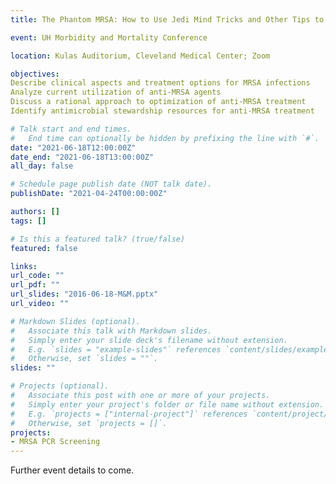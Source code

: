 ```yaml
---
title: The Phantom MRSA: How to Use Jedi Mind Tricks and Other Tips to Kick Your Vancomycin Habit

event: UH Morbidity and Mortality Conference

location: Kulas Auditorium, Cleveland Medical Center; Zoom

objectives: 
Describe clinical aspects and treatment options for MRSA infections
Analyze current utilization of anti-MRSA agents
Discuss a rational approach to optimization of anti-MRSA treatment
Identify antimicrobial stewardship resources for anti-MRSA treatment

# Talk start and end times.
#   End time can optionally be hidden by prefixing the line with `#`.
date: "2021-06-18T12:00:00Z"
date_end: "2021-06-18T13:00:00Z"
all_day: false

# Schedule page publish date (NOT talk date).
publishDate: "2021-04-24T00:00:00Z"

authors: []
tags: []

# Is this a featured talk? (true/false)
featured: false

links:
url_code: ""
url_pdf: ""
url_slides: "2016-06-18-M&M.pptx"
url_video: ""

# Markdown Slides (optional).
#   Associate this talk with Markdown slides.
#   Simply enter your slide deck's filename without extension.
#   E.g. `slides = "example-slides"` references `content/slides/example-slides.md`.
#   Otherwise, set `slides = ""`.
slides: ""

# Projects (optional).
#   Associate this post with one or more of your projects.
#   Simply enter your project's folder or file name without extension.
#   E.g. `projects = ["internal-project"]` references `content/project/deep-learning/index.md`.
#   Otherwise, set `projects = []`.
projects:
- MRSA PCR Screening
---
```


Further event details to come.
